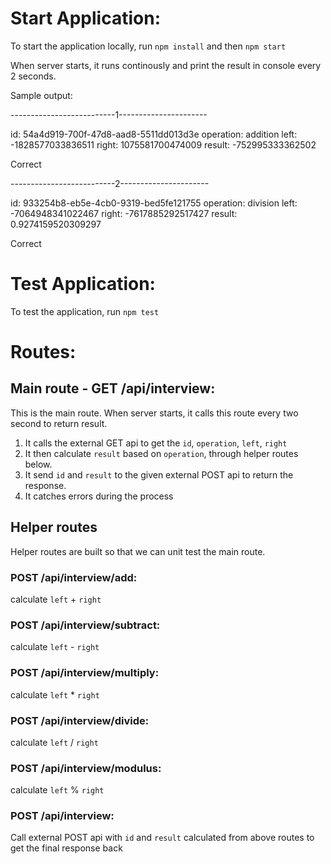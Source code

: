 # Start Application:

To start the application locally, run `npm install` and then `npm start`

When server starts, it runs continously and print the result in console every 2 seconds.

Sample output:

--------------------------1----------------------

 id: 54a4d919-700f-47d8-aad8-5511dd013d3e 
 operation: addition 
 left: -1828577033836511 
 right: 1075581700474009 
 result: -752995333362502 

Correct

--------------------------2----------------------

 id: 933254b8-eb5e-4cb0-9319-bed5fe121755 
 operation: division 
 left: -7064948341022467 
 right: -7617885292517427 
 result: 0.9274159520309297 

Correct

# Test Application:

To test the application, run `npm test`

# Routes:

## Main route - GET /api/interview:

This is the main route. 
When server starts, it calls this route every two second to return result.

1. It calls the external GET api to get the `id`, `operation`, `left`, `right`
2. It then calculate `result` based on `operation`, through helper routes below.
3. It send `id` and `result` to the given external POST api to return the response.
4. It catches errors during the process 

## Helper routes

Helper routes are built so that we can unit test the main route.

### POST /api/interview/add:

calculate `left` + `right`

### POST /api/interview/subtract:

calculate `left` - `right`

### POST /api/interview/multiply:

calculate `left` * `right`

### POST /api/interview/divide:

calculate `left` / `right`

### POST /api/interview/modulus:

calculate `left` % `right`

### POST /api/interview:

Call external POST api with `id` and `result` calculated from above routes to get the final response back
